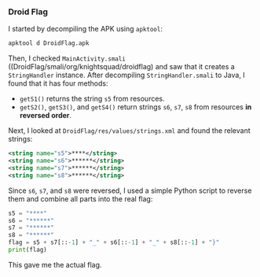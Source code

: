 ### Droid Flag

I started by decompiling the APK using `apktool`:

```bash
apktool d DroidFlag.apk
```

Then, I checked `MainActivity.smali` ((DroidFlag/smali/org/knightsquad/droidflag) and saw that it creates a `StringHandler` instance. After decompiling `StringHandler.smali` to Java, I found that it has four methods:

* `getS1()` returns the string `s5` from resources.
* `getS2()`, `getS3()`, and `getS4()` return strings `s6`, `s7`, `s8` from resources **in reversed order**.

Next, I looked at `DroidFlag/res/values/strings.xml` and found the relevant strings:

```xml
<string name="s5">****</string>
<string name="s6">******</string>
<string name="s7">******</string>
<string name="s8">******</string>
```

Since `s6`, `s7`, and `s8` were reversed, I used a simple Python script to reverse them and combine all parts into the real flag:

```python
s5 = "****"
s6 = "******"
s7 = "******"
s8 = "******"
flag = s5 + s7[::-1] + "_" + s6[::-1] + "_" + s8[::-1] + "}"
print(flag)
```
This gave me the actual flag.

